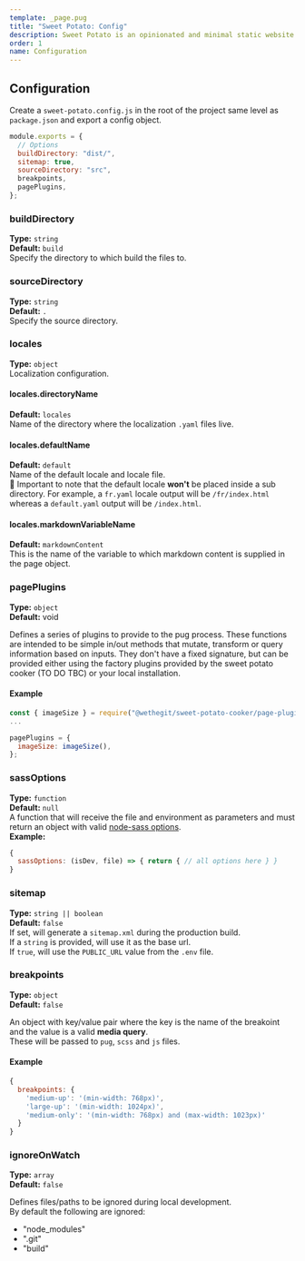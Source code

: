 ```yaml
---
template: _page.pug
title: "Sweet Potato: Config"
description: Sweet Potato is an opinionated and minimal static website generator, by We The Collective.
order: 1
name: Configuration
---
```


## Configuration

Create a `sweet-potato.config.js` in the root of the project same level as `package.json` and export a config object.

```js
module.exports = {
  // Options
  buildDirectory: "dist/",
  sitemap: true,
  sourceDirectory: "src",
  breakpoints,
  pagePlugins,
};
```

### buildDirectory

**Type:** `string`  
**Default:** `build`  
Specify the directory to which build the files to.

### sourceDirectory

**Type:** `string`  
**Default:** `.`  
Specify the source directory.

### locales

**Type:** `object`  
Localization configuration.

#### locales.directoryName

**Default:** `locales`  
Name of the directory where the localization `.yaml` files live.

#### locales.defaultName

**Default:** `default`  
Name of the default locale and locale file.  
🚨 Important to note that the default locale **won't** be placed inside a sub directory. For example, a `fr.yaml` locale output will be `/fr/index.html` whereas a `default.yaml` output will be `/index.html`.

<div id="pagePlugins"></div>

#### locales.markdownVariableName

**Default:** `markdownContent`  
This is the name of the variable to which markdown content is supplied in the page object.

### pagePlugins

**Type:** `object`  
**Default:** void

Defines a series of plugins to provide to the pug process. These functions are intended to be simple in/out methods that mutate, transform or query information based on inputs. They don't have a fixed signature, but can be provided either using the factory plugins provided by the sweet potato cooker (TO DO TBC) or your local installation.

#### Example

```js
const { imageSize } = require("@wethegit/sweet-potato-cooker/page-plugins");
...

pagePlugins = {
  imageSize: imageSize(),
};
```

### sassOptions

**Type:** `function`  
**Default:** `null`  
A function that will receive the file and environment as parameters and must return an object with valid [node-sass options](https://www.npmjs.com/package/node-sass).  
**Example:**

```js
{
  sassOptions: (isDev, file) => { return { // all options here } }
}
```

### sitemap

**Type:** `string || boolean`  
**Default:** `false`  
If set, will generate a `sitemap.xml` during the production build.  
If a `string` is provided, will use it as the base url.  
If `true`, will use the `PUBLIC_URL` value from the `.env` file.

### breakpoints

**Type:** `object`  
**Default:** `false`

An object with key/value pair where the key is the name of the breakoint and the value is a valid **media query**.  
These will be passed to `pug`, `scss` and `js` files.

#### Example

```js
{
  breakpoints: {
    'medium-up': '(min-width: 768px)',
    'large-up': '(min-width: 1024px)',
    'medium-only': '(min-width: 768px) and (max-width: 1023px)'
  }
}
```

### ignoreOnWatch

**Type:** `array`  
**Default:** `false`

Defines files/paths to be ignored during local development.  
By default the following are ignored:

- "node_modules"
- ".git"
- "build"
